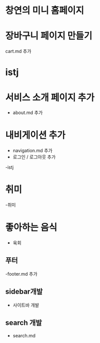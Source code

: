 # 창연의 미니 홈페이지

# 장바구니 페이지 만들기

cart.md 추가

# istj

# 서비스 소개 페이지 추가

- about.md 추가

# 내비게이션 추가

- navigation.md 추가
- 로그인 / 로그아웃 추가

-istj

# 취미

-취미

# 좋아하는 음식

- 육회

## 푸터

-footer.md 추가

## sidebar개발

- 사이트바 개발

## search 개발

- search.md
